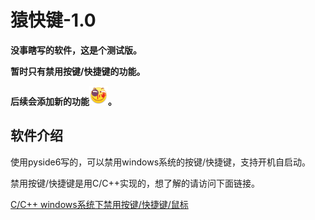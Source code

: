 # 猿快键-1.0

**没事瞎写的软件，这是个测试版。**

**暂时只有禁用按键/快捷键的功能。**

**后续会添加新的功能<img style="width:30px;" src="./assets/025087d4b31c8701e8cafb8c307f9e2f0708ff7b.png" alt="img" />。**



## 软件介绍

使用pyside6写的，可以禁用windows系统的按键/快捷键，支持开机自启动。

禁用按键/快捷键是用C/C++实现的，想了解的请访问下面链接。

[C/C++ windows系统下禁用按键/快捷键/鼠标](https://blog.csdn.net/m0_74389553/article/details/144369659?fromshare=blogdetail&sharetype=blogdetail&sharerId=144369659&sharerefer=PC&sharesource=m0_74389553&sharefrom=from_link)
